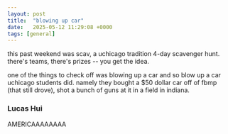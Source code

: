 ```yaml
---
layout: post
title:  "blowing up car"
date:   2025-05-12 11:29:08 +0000
tags: [general]
---
```

this past weekend was scav, a uchicago tradition 4-day scavenger hunt. there's teams, there's prizes -- you get the idea. 

one of the things to check off was blowing up a car and so blow up a car uchicago students did. namely they bought a $50 dollar car off of fbmp (that still drove), shot a bunch of guns at it in a field in indiana.

### Lucas Hui
AMERICAAAAAAAA